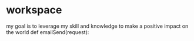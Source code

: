 # workspace
my goal is to leverage my skill and knowledge to make a positive impact on the world
def emailSend(request):
